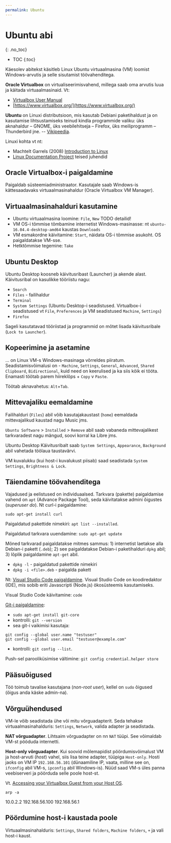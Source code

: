 ```yaml
---
permalink: Ubuntu
---
```


# Ubuntu abi
{: .no_toc}

- TOC
{:toc}

Käesolev abitekst käsitleb Linux Ubuntu virtuaalmasina (VM) loomist Windows-arvutis ja selle sisutamist töövahenditega.

**Oracle Virtualbox**  on virtualiseerimisvahend, millega saab oma arvutis luua ja käitada virtuaalmasinaid. Vt:

- [Virtualbox User Manual](http://www.virtualbox.org/manual/)
- [https://www.virtualbox.org/](https://www.virtualbox.org/)

**Ubuntu** on Linuxi distributsioon, mis kasutab Debiani paketihaldust ja on kasutamise lihtsustamiseks teinud kindla programmide valiku: üks aknahaldur – GNOME, üks veebilehitseja – Firefox, üks meiliprogramm – Thunderbird jne. -- [Vikipeedia](https://et.wikipedia.org/wiki/Ubuntu).

Linuxi kohta vt nt:

- Machtelt Garrels (2008) [Introduction to Linux](https://www.tldp.org/LDP/intro-linux/html/intro-linux.html)
- [Linux Documentation Project](https://www.tldp.org/guides.html) teised juhendid

## Oracle Virtualbox-i paigaldamine

Paigaldab süsteemiadministraator. Kasutajale saab Windows-is kättesaadavaks virtuaalmasinahaldur (Oracle Virtualbox VM Manager).

## Virtuaalmasinahalduri kasutamine

- Ubuntu virtuaalmasina loomine: `File`, `New` TODO detailid!
- VM OS-i tõmmise tõmbamine internetist Windows-masinasse: nt `ubuntu-16.04.4-desktop-amd64` kaustas `Downloads` 
- VM esmakordne käivitamine: `Start`, näidata OS-i tõmmise asukoht. OS paigaldatakse VM-sse.
- Hetktõmmise tegemine: `Take`

## Ubuntu Desktop

Ubuntu Desktop koosneb käivitusribast (Launcher) ja akende alast. Käivitusribal on kasulíkke tööriistu nagu:
- `Search`
- `Files` - failihaldur
- `Terminal`
- `System Settings` (Ubuntu Desktop-i seadistused. Virtualbox-i seadistused vt `File`, `Preferences` ja VM seadistused `Machine`, `Settings`)
- `Firefox`

Sageli kasutatavad tööriistad ja programmid on mõtet lisada käivitusribale (`Lock to Launcher`).

## Kopeerimine ja asetamine

... on Linux VM-s Windows-masinaga võrreldes piiratum. Seadistamisvõimalusi on -  `Machine`, `Settings`, `General`, `Advanced`, `Shared Clipboard`, `Bidirectional`, kuid need on keerulised ja ka siis kõik ei tööta. Enamasti töötab parem hiireklõps + `Copy` v `Paste`.

Töötab aknavahetus: `Alt`+`Tab`.

## Mittevajaliku eemaldamine

Failihalduri (`Files`) abil võib kasutajakaustast (`home`) eemaldada mittevajalikud kaustad nagu Music jms.

`Ubuntu Software` > `Installed` > `Remove` abil saab vabaneda mittevajalikest tarkvaradest nagu mängud, soovi korral ka Libre jms.

Ubuntu Desktop Käivitusribalt saab `System Settings`, `Appearance`, `Background` abil vahetada töölaua taustavärvi.

VM kuvalukku (kui host-i kuvalukust piisab) saad seadistada `System Settings`, `Brightness & Lock`.

## Täiendamine töövahenditega

Vajadused ja eelistused on individuaalsed. Tarkvara (pakette) paigaldamise vahend on `apt` (Advance Package Tool), seda käivitatakse admini õigustes (_superuser do_). Nt curl-i paigaldamine:

`sudo apt-get install curl`

Paigaldatud pakettide nimekiri: `apt list --installed`.

Paigaldatud tarkvara uuendamine: `sudo apt-get update`

Mõned tarkvarad paigaldatakse mitmes sammus: 1) internetist laetakse alla Debian-i pakett (`.deb`); 2) see paigaldatakse Debian-i paketihalduri `dpkg` abil; 3) lõplik paigaldamine `apt-get` abil.

- `dpkg -l` - paigaldatud pakettide nimekiri
- `dpkg -i <file>.deb` - paigalda pakett

Nt: [Visual Studio Code paigaldamine](https://code.visualstudio.com/docs/setup/linux). Visual Studio Code on koodiredaktor (IDE), mis sobib eriti Javascripti (Node.js) ökosüsteemis kasutamiseks. 

Visual Studio Code käivitamine: `code`

[Git-i paigaldamine](https://www.liquidweb.com/kb/install-git-ubuntu-16-04-lts/): 

- `sudo apt-get install git-core`
- kontrolli: `git --version`
- sea git-i vaikimisi kasutaja:

```
git config --global user.name "testuser"
git config --global user.email "testuser@example.com"
```

- kontrolli: `git config --list`.

Push-sel parooliküsimise vältimine: `git config credential.helper store`

## Pääsuõigused

Töö toimub tavalise kasutajana (_non-root user_), kellel on `sudo` õigused (õigus anda käske admin-na).

## Võrguühendused

VM-le võib seadistada ühe või mitu võrguadapterit. Seda tehakse virtuaalmasinahalduris: `Settings`, `Network`, valida adapter ja seadistada.

**NAT võrguadapter**. Lihtsaim võrguadapter on nn `NAT` tüüpi. See võimaldab VM-st pööduda internetti.

**Host-only võrguadapter**. Kui soovid mõlemapidist pöördumisvõimalust VM ja host-arvuti (_host_) vahel, siis lisa teine adapter, tüüpiga `Host-only`. Hosti jaoks on VM IP `192.168.56.101` (dünaamiline IP, vaata, milline see on, `ifconfig` abil VM-s, `ipconfig` abil Windows-is). Nüüd saad VM-s üles panna veebiserveri ja pöörduda selle poole host-st.

Vt. [Accessing your Virtualbox Guest from your Host OS](https://gist.github.com/odan/48fc744434ec6566ca9f7a993f4a7ffb).

`arp -a`

10.0.2.2
192.168.56.100
192.168.56.1

## Pöördumine host-i kaustada poole

Virtuaalmasinahalduris: `Settings`, `Shared folders`, `Machine folders`, `+` ja vali host-i kaust.
